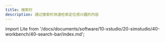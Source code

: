 ```yaml
---
title: 搜索栏
description: 通过搜索栏快速检索定位感兴趣的内容
---
```


import Lite from '/docs/documents/software/10-xstudio/20-simstudio/40-workbench/40-search-bar/index.md';

<Lite />